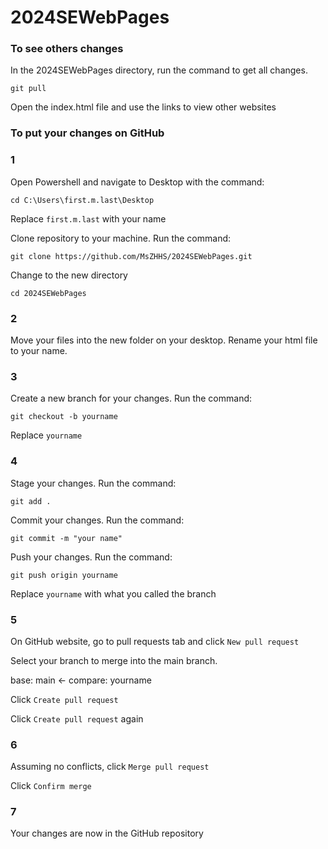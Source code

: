 # 2024SEWebPages

### To see others changes

In the 2024SEWebPages directory, run the command to get all changes.

`git pull`

Open the index.html file and use the links to view other websites

### To put your changes on GitHub

### 1
Open Powershell and navigate to Desktop with the command:

`cd C:\Users\first.m.last\Desktop`

Replace `first.m.last` with your name

Clone repository to your machine. Run the command:

`git clone https://github.com/MsZHHS/2024SEWebPages.git`

Change to the new directory

`cd 2024SEWebPages`

### 2

Move your files into the new folder on your desktop. Rename your html file to your name.

### 3

Create a new branch for your changes. Run the command:

`git checkout -b yourname`

Replace `yourname`

### 4

Stage your changes. Run the command:

`git add .`

Commit your changes. Run the command:

`git commit -m "your name"`

Push your changes. Run the command:

`git push origin yourname`

Replace `yourname` with what you called the branch

### 5

On GitHub website, go to pull requests tab and click `New pull request`

Select your branch to merge into the main branch.

base: main <- compare: yourname

Click `Create pull request`

Click `Create pull request` again

### 6

Assuming no conflicts, click `Merge pull request`

Click `Confirm merge`

### 7

Your changes are now in the GitHub repository
